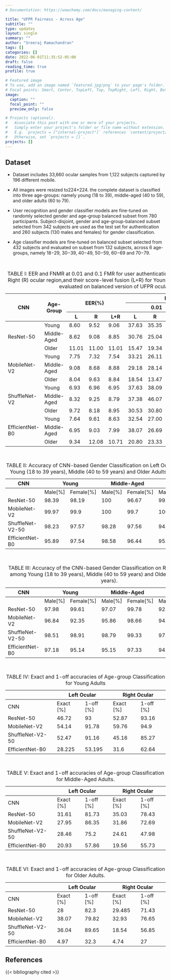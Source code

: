 ```yaml
---
# Documentation: https://wowchemy.com/docs/managing-content/

title: "UFPR Fairness - Across Age"
subtitle: ""
type: updates
layout: single
summary: ""
author: "Sreeraj Ramachandran"
tags: []
categories: []  
date: 2022-06-01T11:35:52-05:00
draft: false
reading_time: true
profile: true

# Featured image
# To use, add an image named `featured.jpg/png` to your page's folder.
# Focal points: Smart, Center, TopLeft, Top, TopRight, Left, Right, BottomLeft, Bottom, BottomRight.
image:
  caption: ""
  focal_point: ""
  preview_only: false

# Projects (optional).
#   Associate this post with one or more of your projects.
#   Simply enter your project's folder or file name without extension.
#   E.g. `projects = ["internal-project"]` references `content/project/deep-learning/index.md`.
#   Otherwise, set `projects = []`.
projects: []
---
```


## Dataset
- Dataset includes 33,660 ocular samples from 1,122 subjects captured by 196 different mobile.

- All images were resized to224×224. the complete dataset is classified into three age-groups: namely young (18 to 39), middle-aged (40 to 59), and older adults (60 to 79).

- User recognition and gender classifier models are fine-tuned on randomly selected gender and age-group balanced subset from 780 participants. Subject-disjoint, gender and age-group-balanced subset selected from 342 subjects are used as the test set for authentication and 260 subjects (130 males and females) for gender classification.

- Age classifier models are fine-tuned on balanced subset selected from 432 subjects and evaluated on subset from 132 subjects, across 6 age-groups, namely 18−29, 30−39, 40−49, 50−59, 60−69 and 70−79.

<br>
<link rel="stylesheet" href="https://cdn.jsdelivr.net/npm/bootstrap@4.0.0/dist/css/bootstrap.min.css" integrity="sha384-Gn5384xqQ1aoWXA+058RXPxPg6fy4IWvTNh0E263XmFcJlSAwiGgFAW/dAiS6JXm" crossorigin="anonymous">


<table class="table text-center table-mod">
<caption class="text-center">TABLE I: EER and FNMR at 0.01 and 0.1 FMR for user authentication using CNN models for Left (L), Right (R) ocular region,and their score-level fusion (L+R) for Young, Middle-Aged and Older adults evaluated on balanced version of UFPR ocular datasets.</caption>
<thead>
  <tr>
    <th class="tg-9wq8" rowspan="3">CNN<br></th>
    <th class="tg-9wq8" rowspan="3">Age-Group<br></th>
    <th class="tg-9wq8" colspan="3" rowspan="2">EER(%)&nbsp;&nbsp;</th>
    <th class="tg-9wq8" colspan="6">FNMR(%) @ FMR</th>
  </tr>
  <tr>
    <th class="tg-kyy7" colspan="3">0.01</th>
    <th class="tg-kyy7" colspan="3">0.1</th>
  </tr>
  <tr>
    <th class="tg-c3ow">L</th>
    <th class="tg-c3ow">R</th>
    <th class="tg-c3ow">L+R</th>
    <th class="tg-c3ow">L</th>
    <th class="tg-c3ow">R</th>
    <th class="tg-c3ow">L+R</th>
    <th class="tg-c3ow">L</th>
    <th class="tg-c3ow">R</th>
    <th class="tg-c3ow">L+R</th>
  </tr>
</thead>
<tbody>
  <tr>
    <td class="tg-kyy7" rowspan="3">ResNet-50</td>
    <td class="tg-abip">Young</td>
    <td class="tg-abip">8.60</td>
    <td class="tg-abip">9.52</td>
    <td class="tg-abip">9.06</td>
    <td class="tg-abip">37.63</td>
    <td class="tg-abip">35.35</td>
    <td class="tg-abip">36.49</td>
    <td class="tg-abip">53.74</td>
    <td class="tg-abip">54.03</td>
    <td class="tg-abip">53.89</td>
  </tr>
  <tr>
    <td class="tg-c3ow">Middle-Aged</td>
    <td class="tg-c3ow">8.62</td>
    <td class="tg-c3ow">9.08</td>
    <td class="tg-c3ow">8.85</td>
    <td class="tg-c3ow">30.76</td>
    <td class="tg-c3ow">25.04</td>
    <td class="tg-c3ow">27.9</td>
    <td class="tg-c3ow">52.23</td>
    <td class="tg-c3ow">48.55</td>
    <td class="tg-c3ow">50.39</td>
  </tr>
  <tr>
    <td class="tg-abip">Older</td>
    <td class="tg-abip">11.01</td>
    <td class="tg-abip">11.00</td>
    <td class="tg-abip">11.01</td>
    <td class="tg-abip">15.47</td>
    <td class="tg-abip">19.34</td>
    <td class="tg-abip">17.405</td>
    <td class="tg-abip">30.67</td>
    <td class="tg-abip">30.67</td>
    <td class="tg-abip">30.67</td>
  </tr>
  <tr>
    <td class="tg-9wq8" rowspan="3">MobileNet-V2</td>
    <td class="tg-c3ow">Young</td>
    <td class="tg-c3ow">7.75</td>
    <td class="tg-c3ow">7.32</td>
    <td class="tg-c3ow">7.54</td>
    <td class="tg-c3ow">33.21</td>
    <td class="tg-c3ow">26.11</td>
    <td class="tg-c3ow">29.66</td>
    <td class="tg-c3ow">51.61</td>
    <td class="tg-c3ow">48.28</td>
    <td class="tg-c3ow">49.95</td>
  </tr>
  <tr>
    <td class="tg-abip">Middle-Aged</td>
    <td class="tg-abip">9.08</td>
    <td class="tg-abip">8.68</td>
    <td class="tg-abip">8.88</td>
    <td class="tg-abip">29.18</td>
    <td class="tg-abip">28.14</td>
    <td class="tg-abip">28.66</td>
    <td class="tg-abip">51.17</td>
    <td class="tg-abip">51.31</td>
    <td class="tg-abip">51.24</td>
  </tr>
  <tr>
    <td class="tg-c3ow">Older</td>
    <td class="tg-c3ow">8.04</td>
    <td class="tg-c3ow">9.63</td>
    <td class="tg-c3ow">8.84</td>
    <td class="tg-c3ow">18.54</td>
    <td class="tg-c3ow">13.47</td>
    <td class="tg-c3ow">16.005</td>
    <td class="tg-c3ow">39.47</td>
    <td class="tg-c3ow">36.00</td>
    <td class="tg-c3ow">37.74</td>
  </tr>
  <tr>
    <td class="tg-kyy7" rowspan="3">ShuffleNet-V2</td>
    <td class="tg-abip">Young</td>
    <td class="tg-abip">6.93</td>
    <td class="tg-abip">6.96</td>
    <td class="tg-abip">6.95</td>
    <td class="tg-abip">37.63</td>
    <td class="tg-abip">38.09</td>
    <td class="tg-abip">37.86</td>
    <td class="tg-abip">56.44</td>
    <td class="tg-abip">56.26</td>
    <td class="tg-abip">56.35</td>
  </tr>
  <tr>
    <td class="tg-c3ow">Middle-Aged</td>
    <td class="tg-c3ow">8.32</td>
    <td class="tg-c3ow">9.25</td>
    <td class="tg-c3ow">8.79</td>
    <td class="tg-c3ow">37.38</td>
    <td class="tg-c3ow">46.07</td>
    <td class="tg-c3ow">41.73</td>
    <td class="tg-c3ow">55.08</td>
    <td class="tg-c3ow">61.10</td>
    <td class="tg-c3ow">58.09</td>
  </tr>
  <tr>
    <td class="tg-abip">Older</td>
    <td class="tg-abip">9.72</td>
    <td class="tg-abip">8.18</td>
    <td class="tg-abip">8.95</td>
    <td class="tg-abip">30.53</td>
    <td class="tg-abip">30.80</td>
    <td class="tg-abip">30.67</td>
    <td class="tg-abip">44.93</td>
    <td class="tg-abip">53.47</td>
    <td class="tg-abip">49.20</td>
  </tr>
  <tr>
    <td class="tg-9wq8" rowspan="3">EfficientNet-B0</td>
    <td class="tg-c3ow">Young</td>
    <td class="tg-c3ow">7.64</td>
    <td class="tg-c3ow">9.61</td>
    <td class="tg-c3ow">8.63</td>
    <td class="tg-c3ow">32.54</td>
    <td class="tg-c3ow">27.00</td>
    <td class="tg-c3ow">29.77</td>
    <td class="tg-c3ow">55.40</td>
    <td class="tg-c3ow">48.38</td>
    <td class="tg-c3ow">51.89</td>
  </tr>
  <tr>
    <td class="tg-abip">Middle-Aged</td>
    <td class="tg-abip">6.95</td>
    <td class="tg-abip">9.03</td>
    <td class="tg-abip">7.99</td>
    <td class="tg-abip">38.07</td>
    <td class="tg-abip">26.69</td>
    <td class="tg-abip">32.38</td>
    <td class="tg-abip">49.12</td>
    <td class="tg-abip">49.31</td>
    <td class="tg-abip">49.22</td>
  </tr>
  <tr>
    <td class="tg-c3ow">Older</td>
    <td class="tg-c3ow">9.34</td>
    <td class="tg-c3ow">12.08</td>
    <td class="tg-c3ow">10.71</td>
    <td class="tg-c3ow">20.80</td>
    <td class="tg-c3ow">23.33</td>
    <td class="tg-c3ow">22.065</td>
    <td class="tg-c3ow">39.73</td>
    <td class="tg-c3ow">41.74</td>
    <td class="tg-c3ow">40.74</td>
  </tr>
</tbody>
</table>

<br>

 
<table class="table text-center table-mod">
<caption class="text-center">TABLE II: Accuracy of CNN-based Gender Classification on Left Ocular Region among Young (18 to 39 years), Middle (40
to 59 years) and Older Adults (60 to 79 years).
</caption>
<thead>
  <tr>
    <th class="tg-amwm">CNN</th>
    <th class="tg-amwm" colspan="2">Young</th>
    <th class="tg-amwm" colspan="2">Middle-Aged</th>
    <th class="tg-amwm" colspan="2">Older</th>
  </tr>
</thead>
<tbody>
  <tr>
    <td class="tg-amwm"></td>
    <td class="tg-amwm">Male[%]</td>
    <td class="tg-amwm">Female[%]</td>
    <td class="tg-amwm">Male[%]</td>
    <td class="tg-amwm">Female[%]</td>
    <td class="tg-amwm">Male[%]</td>
    <td class="tg-amwm">Female[%]</td>
  </tr>
  <tr>
    <td class="tg-baqh">ResNet-50</td>
    <td class="tg-baqh">98.39</td>
    <td class="tg-baqh">98.19</td>
    <td class="tg-baqh">100</td>
    <td class="tg-baqh">96.67</td>
    <td class="tg-baqh">99.17</td>
    <td class="tg-baqh">98.06</td>
  </tr>
  <tr>
    <td class="tg-baqh">MobileNet-V2</td>
    <td class="tg-baqh">99.97</td>
    <td class="tg-baqh">99.9</td>
    <td class="tg-baqh">100</td>
    <td class="tg-baqh">99.7</td>
    <td class="tg-baqh">100</td>
    <td class="tg-baqh">100</td>
  </tr>
  <tr>
    <td class="tg-baqh">ShuffleNet-V2-50</td>
    <td class="tg-baqh">98.23</td>
    <td class="tg-baqh">97.57</td>
    <td class="tg-baqh">98.28</td>
    <td class="tg-baqh">97.56</td>
    <td class="tg-baqh">94.76</td>
    <td class="tg-baqh">98.89</td>
  </tr>
  <tr>
    <td class="tg-baqh">EfficientNet-B0</td>
    <td class="tg-baqh">95.89</td>
    <td class="tg-baqh">97.54</td>
    <td class="tg-baqh">98.58</td>
    <td class="tg-baqh">96.44</td>
    <td class="tg-baqh">95.23</td>
    <td class="tg-baqh">86.94</td>
  </tr>
</tbody>
</table>

<br>
<table class="table text-center table-mod">
<caption class="text-center">TABLE III: Accuracy of the CNN-based Gender Classification on Right Ocular Region among Young (18 to 39 years), Middle
(40 to 59 years) and Older Adults (60 to 79 years).</caption>
<thead>
  <tr>
    <th class="tg-7btt">CNN</th>
    <th class="tg-7btt" colspan="2">Young</th>
    <th class="tg-7btt" colspan="2">Middle-Aged</th>
    <th class="tg-7btt" colspan="2">Older</th>
  </tr>
</thead>
<tbody>
  <tr>
    <td class="tg-7btt"></td>
    <td class="tg-7btt">Male[%]</td>
    <td class="tg-7btt">Female[%]</td>
    <td class="tg-7btt">Male[%]</td>
    <td class="tg-7btt">Female[%]</td>
    <td class="tg-7btt">Male[%]</td>
    <td class="tg-7btt">Female[%]</td>
  </tr>
  <tr>
    <td class="tg-c3ow">ResNet-50</td>
    <td class="tg-c3ow">97.98</td>
    <td class="tg-c3ow">99.61</td>
    <td class="tg-c3ow">97.07</td>
    <td class="tg-c3ow">99.78</td>
    <td class="tg-c3ow">92.86</td>
    <td class="tg-c3ow">98.61</td>
  </tr>
  <tr>
    <td class="tg-c3ow">MobileNet-V2</td>
    <td class="tg-c3ow">96.84</td>
    <td class="tg-c3ow">92.35</td>
    <td class="tg-c3ow">95.86</td>
    <td class="tg-c3ow">98.66</td>
    <td class="tg-c3ow">94.76</td>
    <td class="tg-c3ow">97.5</td>
  </tr>
  <tr>
    <td class="tg-c3ow">ShuffleNet-V2-50</td>
    <td class="tg-c3ow">98.51</td>
    <td class="tg-c3ow">98.91</td>
    <td class="tg-c3ow">98.79</td>
    <td class="tg-c3ow">99.33</td>
    <td class="tg-c3ow">97.38</td>
    <td class="tg-c3ow">98.61</td>
  </tr>
  <tr>
    <td class="tg-c3ow">EfficientNet-B0</td>
    <td class="tg-c3ow">97.18</td>
    <td class="tg-c3ow">95.14</td>
    <td class="tg-c3ow">95.15</td>
    <td class="tg-c3ow">97.33</td>
    <td class="tg-c3ow">94.52</td>
    <td class="tg-c3ow">90</td>
  </tr>
</tbody>
</table>
<br>
<table class="table text-center table-mod">
<caption class="text-center">TABLE IV: Exact and 1-off accuracies of Age-group Classification for Young Adults</caption>
<thead>
  <tr>
    <th class="tg-baqh"></th>
    <th class="tg-amwm" colspan="2">Left Ocular</th>
    <th class="tg-amwm" colspan="2">Right Ocular</th>
  </tr>
</thead>
<tbody>
  <tr>
    <td class="tg-7btt">CNN</td>
    <td class="tg-7btt">Exact [%] </td>
    <td class="tg-7btt">1-off [%]</td>
    <td class="tg-amwm">Exact [%] </td>
    <td class="tg-amwm">1-off [%]</td>
  </tr>
  <tr>
    <td class="tg-c3ow">ResNet-50</td>
    <td class="tg-c3ow">46.72</td>
    <td class="tg-c3ow">93</td>
    <td class="tg-baqh">52.87</td>
    <td class="tg-baqh">93.16</td>
  </tr>
  <tr>
    <td class="tg-baqh">MobileNet-V2</td>
    <td class="tg-baqh">54.14</td>
    <td class="tg-baqh">91.78</td>
    <td class="tg-baqh">59.76</td>
    <td class="tg-baqh">94.9</td>
  </tr>
  <tr>
    <td class="tg-baqh">ShuffleNet-V2-50</td>
    <td class="tg-baqh">52.47</td>
    <td class="tg-baqh">91.16</td>
    <td class="tg-baqh">45.16</td>
    <td class="tg-baqh">85.27</td>
  </tr>
  <tr>
    <td class="tg-c3ow">EfficientNet-B0</td>
    <td class="tg-c3ow">28.225</td>
    <td class="tg-c3ow">53.195</td>
    <td class="tg-baqh">31.6</td>
    <td class="tg-baqh">62.64</td>
  </tr>
</tbody>
</table>

<br>
<table class="table text-center table-mod">
<caption class="text-center">TABLE V: Exact and 1-off accuracies of Age-group Classification for Middle-Aged Adults.</caption>
<thead>
  <tr>
    <th class="tg-baqh"></th>
    <th class="tg-amwm" colspan="2">Left Ocular</th>
    <th class="tg-amwm" colspan="2">Right Ocular</th>
  </tr>
</thead>
<tbody>
  <tr>
    <td class="tg-7btt">CNN</td>
    <td class="tg-7btt">Exact [%] </td>
    <td class="tg-7btt">1-off [%]</td>
    <td class="tg-amwm">Exact [%] </td>
    <td class="tg-amwm">1-off [%]</td>
  </tr>
  <tr>
    <td class="tg-c3ow">ResNet-50</td>
    <td class="tg-c3ow">31.61</td>
    <td class="tg-c3ow">81.73</td>
    <td class="tg-baqh">35.03</td>
    <td class="tg-baqh">78.43</td>
  </tr>
  <tr>
    <td class="tg-baqh">MobileNet-V2</td>
    <td class="tg-baqh">27.95</td>
    <td class="tg-baqh">86.35</td>
    <td class="tg-baqh">31.86</td>
    <td class="tg-baqh">72.69</td>
  </tr>
  <tr>
    <td class="tg-baqh">ShuffleNet-V2-50</td>
    <td class="tg-baqh">28.46</td>
    <td class="tg-baqh">75.2</td>
    <td class="tg-baqh">24.61</td>
    <td class="tg-baqh">47.98</td>
  </tr>
  <tr>
    <td class="tg-c3ow">EfficientNet-B0</td>
    <td class="tg-c3ow">20.93</td>
    <td class="tg-c3ow">57.86</td>
    <td class="tg-baqh">19.56</td>
    <td class="tg-baqh">55.73</td>
  </tr>
</tbody>
</table>

<br>
<table class="table text-center table-mod">
<caption class="text-center">TABLE VI: Exact and 1-off accuracies of Age-group Classification for Older Adults.</caption>
<thead>
  <tr>
    <th class="tg-baqh"></th>
    <th class="tg-amwm" colspan="2">Left Ocular</th>
    <th class="tg-amwm" colspan="2">Right Ocular</th>
  </tr>
</thead>
<tbody>
  <tr>
    <td class="tg-7btt">CNN</td>
    <td class="tg-7btt">Exact [%] </td>
    <td class="tg-7btt">1-off [%]</td>
    <td class="tg-amwm">Exact [%] </td>
    <td class="tg-amwm">1-off [%]</td>
  </tr>
  <tr>
    <td class="tg-c3ow">ResNet-50</td>
    <td class="tg-c3ow">28</td>
    <td class="tg-c3ow">82.3</td>
    <td class="tg-baqh">29.485</td>
    <td class="tg-baqh">71.43</td>
  </tr>
  <tr>
    <td class="tg-baqh">MobileNet-V2</td>
    <td class="tg-baqh">38.07</td>
    <td class="tg-baqh">79.82</td>
    <td class="tg-baqh">32.93</td>
    <td class="tg-baqh">76.65</td>
  </tr>
  <tr>
    <td class="tg-baqh">ShuffleNet-V2-50</td>
    <td class="tg-baqh">36.04</td>
    <td class="tg-baqh">89.65</td>
    <td class="tg-baqh">18.54</td>
    <td class="tg-baqh">56.85</td>
  </tr>
  <tr>
    <td class="tg-c3ow">EfficientNet-B0</td>
    <td class="tg-c3ow">4.97</td>
    <td class="tg-c3ow">32.3</td>
    <td class="tg-baqh">4.74</td>
    <td class="tg-baqh">27</td>
  </tr>
</tbody>
</table>


## References

{{< bibliography cited >}}
